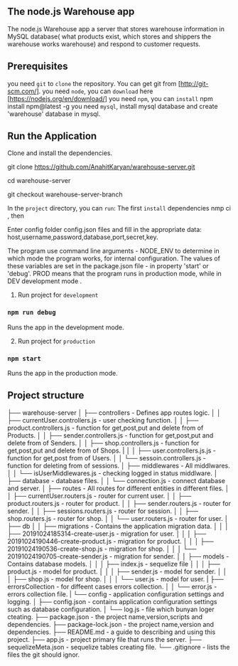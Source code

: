 ## The node.js Warehouse app

The node.js Warehouse app a server that stores warehouse information in MySQL database( what products exist, which stores and shippers the warehouse works warehouse) and respond to customer requests.

## Prerequisites

you need `git` to `clone` the repository. You can get git from [http://git-scm.com/].
you need `node`, you can `download` here [https://nodejs.org/en/download/]
you need `npm`, you can `install`  npm install npm@latest -g
you need `mysql`, install mysql database and create 'warehouse' database in mysql.

## Run the Application
Clone and install the dependencies.

git clone https://github.com/AnahitKaryan/warehouse-server.git

cd warehouse-server

git checkout warehouse-server-branch

In the `project` directory, you can `run`: 
The first `install` dependencies nmp ci , then 

Enter config folder config.json files and fill in the appropriate data: host,username,password,database,port,secret,key.

The program use command line arguments - NODE_ENV to determine in which mode the program works, for internal configuration. The values of these variables are set in the package.json file - in property 'start' or 'debug'. PROD means that the program runs in production mode, while in DEV development mode .

1) Run project for `development`

### `npm run debug`
Runs the app in the development mode.<br />

2) Run project for `production` 

### `npm start`
Runs the app in the production mode.<br />

## Project structure

├── warehouse-server
│   ├── controllers - Defines app routes logic.
│   │   ├── currentUser.controllers.js - user checking function.
│   │   ├── product.controllers.js - function for get,post,put and delete from of Products.
│   │   ├── sender.controllers.js - function for get,post,put and delete from of Senders.
│   │   ├── shop.controllers.js - function for get,post,put and delete from of Shops.  |
│   │   ├── user.controllers.js.js - function for get,post from of Users.
│   │   └── sessoin.controllers.js - function for deleting from of sessions.
│   ├── middlewares - All middlwares.
│   │   └── isUserMiddlewares.js - checking logged in status middlware.
│   ├── database - database files.
│   │   └── connection.js - connect database and server.
│   ├── routes - All routes for different entities in different files.
│   │   ├── currentUser.routers.js - router for current user.
│   │   ├── product.routers.js - router for product.
│   │   ├── sender.routers.js - router for sender.
│   │   ├── sessions.routers.js - router for session.
│   │   ├── shop.routers.js - router for shop.
│   │   └── user.routers.js - router for user.
│   ├── db
│   │   ├── migrations - Contains the application migration data.
│   │   │   ├── 20191024185314-create-user.js - migration for user.
│   │   │   ├── 20191024190446-create-product.js - migration for product.
│   │   │   ├── 20191024190536-create-shop.js - migration for shop.
│   │   │   └── 20191024190705-create-sender.js - migration for sender.
│   │   ├── models - Contains database models.
│   │   │   ├── index.js - sequelize file
│   │   │   ├── product.js - model for product.
│   │   │   ├── sender.js - model for sender.
│   │   │   ├── shop.js - model for shop.
│   │   │   └── user.js - model for user.
|   ├── errorsCollection - for diffeent cases errors collection.
│   │   └── error.js - errors collection file.
|   └── config - application configuration settings and logging.
│       ├── config.json - contains application configuration settings such as database configuration.
│       └── log.js - file which bunyan loger cteating.
├── package.json -  the project name,version,scripts and dependencies.
├── package-lock.json - the project name,version and dependencies.
├── README.md - a guide to describing and using this project.
├── app.js - project primary file that runs the server.
├── sequelizeMeta.json - sequelize tables creating file.
└── .gitignore - lists the files the git should ignor.
